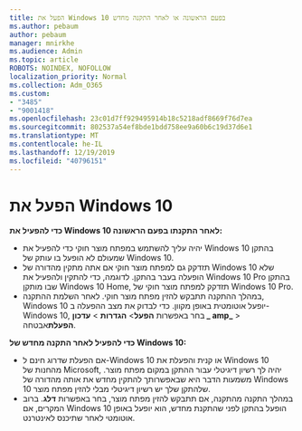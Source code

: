 ```yaml
---
title: הפעל את Windows 10 בפעם הראשונה או לאחר התקנה מחדש
ms.author: pebaum
author: pebaum
manager: mnirkhe
ms.audience: Admin
ms.topic: article
ROBOTS: NOINDEX, NOFOLLOW
localization_priority: Normal
ms.collection: Adm_O365
ms.custom:
- "3485"
- "9001418"
ms.openlocfilehash: 23c01d7ff929495914b18c5218adf8669f76d7ea
ms.sourcegitcommit: 802537a54ef8bde1bdd758ee9a60b6c19d37d6e1
ms.translationtype: MT
ms.contentlocale: he-IL
ms.lasthandoff: 12/19/2019
ms.locfileid: "40796151"
---
```

# <a name="activate-windows-10"></a>הפעל את Windows 10

**כדי להפעיל את Windows 10 לאחר התקנתו בפעם הראשונה:**

- יהיה עליך להשתמש במפתח מוצר חוקי כדי להפעיל את Windows 10 בהתקן שמעולם לא הופעל בו עותק של Windows 10.
- תזדקק גם למפתח מוצר חוקי אם אתה מתקין מהדורה של Windows 10 שלא הופעלה בעבר בהתקן. לדוגמה, כדי להתקין ולהפעיל את Windows 10 Pro בהתקן שבו מותקן Windows 10 Home, תזדקק למפתח מוצר חוקי של Windows 10 Pro.
- במהלך ההתקנה תתבקש להזין מפתח מוצר חוקי. לאחר השלמת ההתקנה, Windows 10 יופעל אוטומטית באופן מקוון. כדי לבדוק את מצב ההפעלה ב-Windows 10, בחר באפשרות **הפעל**> **הגדרות** > **עדכון _ amp_** > **הפעלת**אבטחה.

**כדי להפעיל לאחר התקנה מחדש של Windows 10:**

- אם הפעלת שדרוג חינם ל-Windows 10 או קנית והפעלת את Windows 10 מהחנות של Microsoft, יהיה לך רשיון דיגיטלי עבור ההתקן במקום מפתח מוצר. משמעות הדבר היא שבאפשרותך להתקין מחדש את אותה מהדורה של Windows 10 שלהתקן שלך יש רשיון דיגיטלי מבלי להזין מפתח מוצר.
- במהלך התקנה מהתקנה, אם תתבקש להזין מפתח מוצר, בחר באפשרות **דלג**. ברוב המקרים, אם Windows 10 הופעל בהתקן לפני שהתקנת מחדש, הוא יופעל באופן אוטומטי לאחר שתיכנס לאינטרנט.
